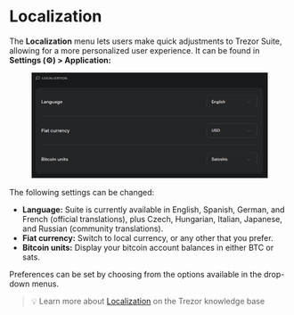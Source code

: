 # Localization

The **Localization** menu lets users make quick adjustments to Trezor Suite, allowing for a more personalized user experience. It can be found in **Settings (⚙️) > Application:**

<figure><img src="../../../.gitbook/assets/localization.png" alt=""><figcaption></figcaption></figure>

The following settings can be changed:

* **Language:** Suite is currently available in English, Spanish, German, and French (official translations), plus Czech, Hungarian, Italian, Japanese, and Russian (community translations).
* **Fiat currency:** Switch to local currency, or any other that you prefer.
* **Bitcoin units:** Display your bitcoin account balances in either BTC or sats.

Preferences can be set by choosing from the options available in the drop-down menus.

> 💡 Learn more about [Localization](https://trezor.io/learn/a/trezor-suite-settings#Localization) on the Trezor knowledge base
